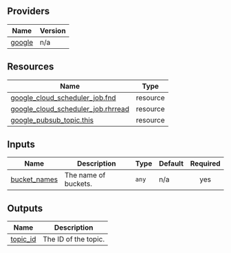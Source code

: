 ## Providers

| Name | Version |
|------|---------|
| <a name="provider_google"></a> [google](#provider\_google) | n/a |

## Resources

| Name | Type |
|------|------|
| [google_cloud_scheduler_job.fnd](https://registry.terraform.io/providers/hashicorp/google/latest/docs/resources/cloud_scheduler_job) | resource |
| [google_cloud_scheduler_job.rhrread](https://registry.terraform.io/providers/hashicorp/google/latest/docs/resources/cloud_scheduler_job) | resource |
| [google_pubsub_topic.this](https://registry.terraform.io/providers/hashicorp/google/latest/docs/resources/pubsub_topic) | resource |

## Inputs

| Name | Description | Type | Default | Required |
|------|-------------|------|---------|:--------:|
| <a name="input_bucket_names"></a> [bucket\_names](#input\_bucket\_names) | The name of buckets. | `any` | n/a | yes |

## Outputs

| Name | Description |
|------|-------------|
| <a name="output_topic_id"></a> [topic\_id](#output\_topic\_id) | The ID of the topic. |